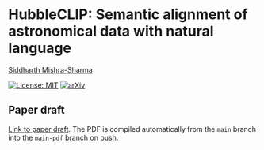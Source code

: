 # HubbleCLIP: Semantic alignment of astronomical data with natural language

[Siddharth Mishra-Sharma](mailto:smsharma@mit.edu)

[![License: MIT](https://img.shields.io/badge/License-MIT-red.svg)](https://opensource.org/licenses/MIT)
[![arXiv](https://img.shields.io/badge/arXiv-24xx.xxxxx%20-green.svg)](https://arxiv.org/abs/24xx.xxxxx)

## Paper draft

[Link to paper draft]([paper/main.pdf](https://github.com/smsharma/HubbleCLIP/blob/main-pdf/paper/main.pdf)). The PDF is compiled automatically from the `main` branch into the `main-pdf` branch on push.

